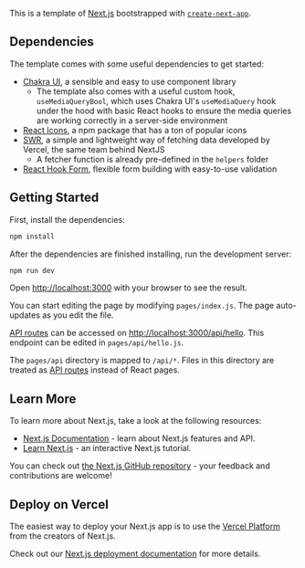 This is a template of [Next.js](https://nextjs.org/) bootstrapped with [`create-next-app`](https://github.com/vercel/next.js/tree/canary/packages/create-next-app).

## Dependencies

The template comes with some useful dependencies to get started:

- [Chakra UI](https://chakra-ui.com/), a sensible and easy to use component library
  - The template also comes with a useful custom hook, `useMediaQueryBool`, which uses Chakra UI's `useMediaQuery` hook under the hood with basic React hooks to ensure the media queries are working correctly in a server-side environment
- [React Icons](https://react-icons.github.io/react-icons/), a npm package that has a ton of popular icons
- [SWR](https://swr.vercel.app/), a simple and lightweight way of fetching data developed by Vercel, the same team behind NextJS
  - A fetcher function is already pre-defined in the `helpers` folder
- [React Hook Form](https://react-hook-form.com/), flexible form building with easy-to-use validation

## Getting Started

First, install the dependencies:

```bash
npm install
```

After the dependencies are finished installing, run the development server:

```bash
npm run dev
```

Open [http://localhost:3000](http://localhost:3000) with your browser to see the result.

You can start editing the page by modifying `pages/index.js`. The page auto-updates as you edit the file.

[API routes](https://nextjs.org/docs/api-routes/introduction) can be accessed on [http://localhost:3000/api/hello](http://localhost:3000/api/hello). This endpoint can be edited in `pages/api/hello.js`.

The `pages/api` directory is mapped to `/api/*`. Files in this directory are treated as [API routes](https://nextjs.org/docs/api-routes/introduction) instead of React pages.

## Learn More

To learn more about Next.js, take a look at the following resources:

- [Next.js Documentation](https://nextjs.org/docs) - learn about Next.js features and API.
- [Learn Next.js](https://nextjs.org/learn) - an interactive Next.js tutorial.

You can check out [the Next.js GitHub repository](https://github.com/vercel/next.js/) - your feedback and contributions are welcome!

## Deploy on Vercel

The easiest way to deploy your Next.js app is to use the [Vercel Platform](https://vercel.com/new?utm_medium=default-template&filter=next.js&utm_source=create-next-app&utm_campaign=create-next-app-readme) from the creators of Next.js.

Check out our [Next.js deployment documentation](https://nextjs.org/docs/deployment) for more details.
